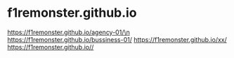 # f1remonster.github.io
https://f1remonster.github.io/agency-01/\n
https://f1remonster.github.io/bussiness-01/
https://f1remonster.github.io/xx/
https://f1remonster.github.io//
